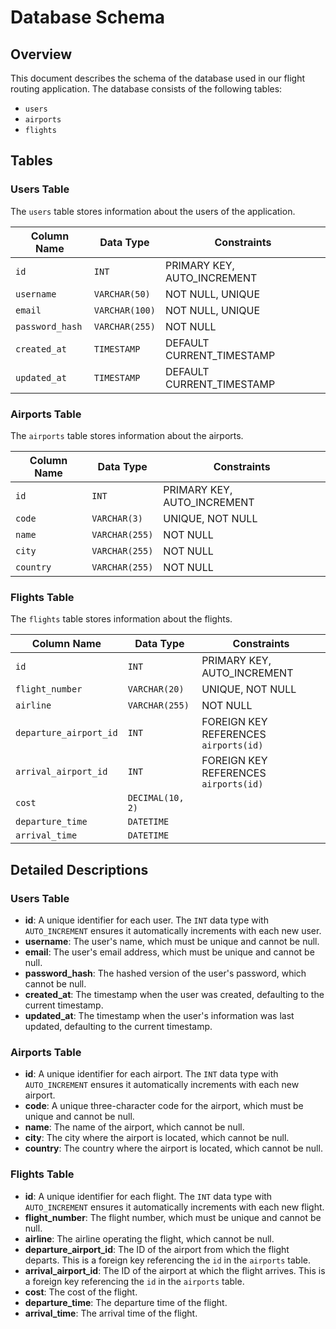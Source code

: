 # Database Schema

## Overview

This document describes the schema of the database used in our flight routing application. The database consists of the following tables:
- `users`
- `airports`
- `flights`

## Tables

### Users Table

The `users` table stores information about the users of the application.

| Column Name     | Data Type       | Constraints                      |
|-----------------|-----------------|----------------------------------|
| `id`            | `INT`           | PRIMARY KEY, AUTO_INCREMENT      |
| `username`      | `VARCHAR(50)`   | NOT NULL, UNIQUE                 |
| `email`         | `VARCHAR(100)`  | NOT NULL, UNIQUE                 |
| `password_hash` | `VARCHAR(255)`  | NOT NULL                         |
| `created_at`    | `TIMESTAMP`     | DEFAULT CURRENT_TIMESTAMP        |
| `updated_at`    | `TIMESTAMP`     | DEFAULT CURRENT_TIMESTAMP        |

### Airports Table

The `airports` table stores information about the airports.

| Column Name         | Data Type       | Constraints        |
|---------------------|-----------------|--------------------|
| `id`                | `INT`           | PRIMARY KEY, AUTO_INCREMENT |
| `code`              | `VARCHAR(3)`    | UNIQUE, NOT NULL   |
| `name`              | `VARCHAR(255)`  | NOT NULL           |
| `city`              | `VARCHAR(255)`  | NOT NULL           |
| `country`           | `VARCHAR(255)`  | NOT NULL           |

### Flights Table

The `flights` table stores information about the flights.

| Column Name              | Data Type       | Constraints                      |
|--------------------------|-----------------|----------------------------------|
| `id`                     | `INT`           | PRIMARY KEY, AUTO_INCREMENT      |
| `flight_number`          | `VARCHAR(20)`   | UNIQUE, NOT NULL                 |
| `airline`                | `VARCHAR(255)`  | NOT NULL                         |
| `departure_airport_id`   | `INT`           | FOREIGN KEY REFERENCES `airports(id)` |
| `arrival_airport_id`     | `INT`           | FOREIGN KEY REFERENCES `airports(id)` |
| `cost`                   | `DECIMAL(10, 2)`|                                  |
| `departure_time`         | `DATETIME`      |                                  |
| `arrival_time`           | `DATETIME`      |                                  |

## Detailed Descriptions

### Users Table
- **id**: A unique identifier for each user. The `INT` data type with `AUTO_INCREMENT` ensures it automatically increments with each new user.
- **username**: The user's name, which must be unique and cannot be null.
- **email**: The user's email address, which must be unique and cannot be null.
- **password_hash**: The hashed version of the user's password, which cannot be null.
- **created_at**: The timestamp when the user was created, defaulting to the current timestamp.
- **updated_at**: The timestamp when the user's information was last updated, defaulting to the current timestamp.

### Airports Table
- **id**: A unique identifier for each airport. The `INT` data type with `AUTO_INCREMENT` ensures it automatically increments with each new airport.
- **code**: A unique three-character code for the airport, which must be unique and cannot be null.
- **name**: The name of the airport, which cannot be null.
- **city**: The city where the airport is located, which cannot be null.
- **country**: The country where the airport is located, which cannot be null.

### Flights Table
- **id**: A unique identifier for each flight. The `INT` data type with `AUTO_INCREMENT` ensures it automatically increments with each new flight.
- **flight_number**: The flight number, which must be unique and cannot be null.
- **airline**: The airline operating the flight, which cannot be null.
- **departure_airport_id**: The ID of the airport from which the flight departs. This is a foreign key referencing the `id` in the `airports` table.
- **arrival_airport_id**: The ID of the airport at which the flight arrives. This is a foreign key referencing the `id` in the `airports` table.
- **cost**: The cost of the flight.
- **departure_time**: The departure time of the flight.
- **arrival_time**: The arrival time of the flight.


